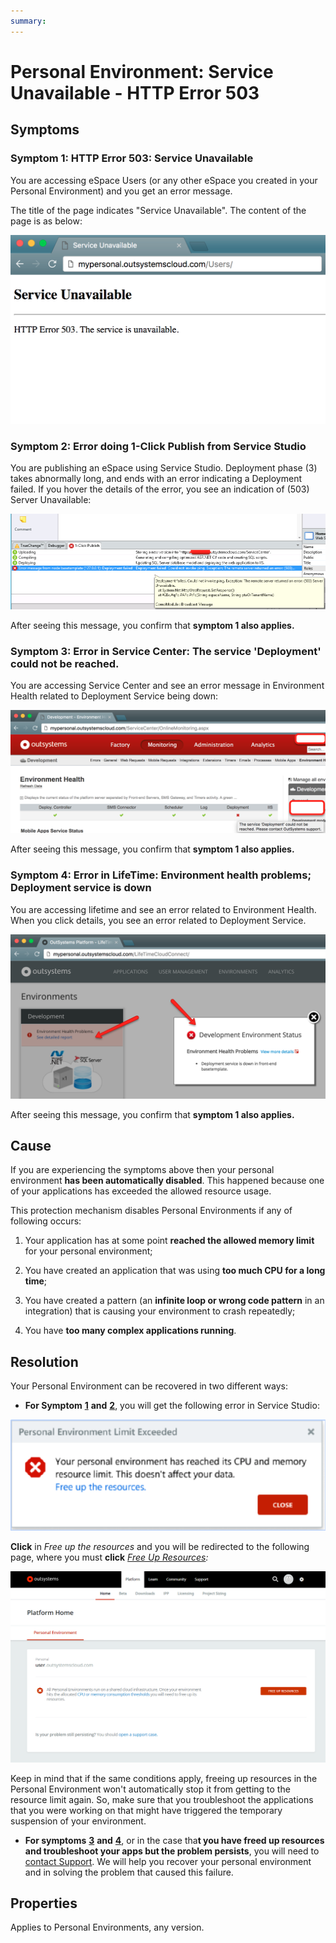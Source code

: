 ```yaml
---
summary: 
---
```


# Personal Environment: Service Unavailable - HTTP Error 503

## Symptoms

### Symptom 1: HTTP Error 503: Service Unavailable

You are accessing eSpace Users (or any other eSpace you created in your Personal Environment) and you get an error message.

The title of the page indicates "Service Unavailable". The content of the page is as below:

![](images/service-unavailable-503_0.png)

### Symptom 2: Error doing 1-Click Publish from Service Studio

You are publishing an eSpace using Service Studio. Deployment phase (3) takes abnormally long, and ends with an error indicating a Deployment failed. If you hover the details of the error, you see an indication of (503) Server Unavailable:

![](images/service-unavailable-503_1.png)

After seeing this message, you confirm that **symptom 1 also applies.**

### Symptom 3: Error in Service Center: The service 'Deployment' could not be reached.

You are accessing Service Center and see an error message in Environment Health related to Deployment Service being down:

![](images/service-unavailable-503_2.png)

After seeing this message, you confirm that **symptom 1 also applies.**

### Symptom 4: Error in LifeTime: Environment health problems; Deployment service is down

You are accessing lifetime and see an error related to Environment Health. When you click details, you see an error related to Deployment Service.

![](images/service-unavailable-503_3.png)

After seeing this message, you confirm that **symptom 1 also applies.**

## Cause

If you are experiencing the symptoms above then your personal environment **has been automatically disabled**. This happened because one of your applications has exceeded the allowed resource usage.

This protection mechanism disables Personal Environments if any of following occurs:

1. Your application has at some point **reached the allowed memory limit** for your personal environment;

2. You have created an application that was using **too much CPU for a long time**;

3. You have created a pattern (an **infinite loop or wrong code pattern** in an integration) that is causing your environment to crash repeatedly;

4. You have **too many complex applications running**.

## Resolution

Your Personal Environment can be recovered in two different ways:

* **For Symptom** [**1**](https://success.outsystems.com/Support/Personal_Environment/Personal_Environment%3A_Service_Unavailable_-_HTTP_Error_503#Symptom_1:_HTTP_Error_503:_Service_Unavailable) **and** [**2**](https://success.outsystems.com/Support/Personal_Environment/Personal_Environment%3A_Service_Unavailable_-_HTTP_Error_503#Symptom_2:_Error_doing_1-Click_Publish_from_Service_Studio), you will get the following error in Service Studio: 

![](images/service-unavailable-503_4.png)

**Click** in *Free up the resources* and you will be redirected to the following page, where you must **click** *[Free Up Resources](https://www.outsystems.com/home/FreeUpResources.aspx):*

![](images/service-unavailable-503_5.png)
 
<div class="info" markdown="1">
Keep in mind that if the same conditions apply, freeing up resources in the Personal Environment won't automatically stop it from getting to the resource limit again. So, make sure that you troubleshoot the applications that you were working on that might have triggered the temporary suspension of your environment.
</div>

* **For symptoms** [**3**](https://success.outsystems.com/Support/Personal_Environment/Personal_Environment%3A_Service_Unavailable_-_HTTP_Error_503#Symptom_3:_Error_in_Service_Center:_The_service_'Deployment'_could_not_be_reached.) **and** [**4**](https://success.outsystems.com/Support/Personal_Environment/Personal_Environment%3A_Service_Unavailable_-_HTTP_Error_503#Symptom_4:_Error_in_LifeTime:_Environment_health_problems.3B_Deployment_service_is_down), or in the case tha**t you have freed up resources and troubleshoot your apps but the problem persists**, you will need to [contact Support](https://success.outsystems.com/Support). We will help you recover your personal environment and in solving the problem that caused this failure.

## Properties

Applies to Personal Environments, any version.


